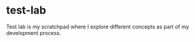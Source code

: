 # test-lab

Test lab is my scratchpad where I explore different concepts as part of my development process.